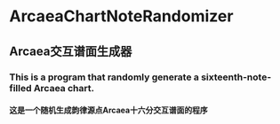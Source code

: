 # ArcaeaChartNoteRandomizer
## Arcaea交互谱面生成器

### This is a program that randomly generate a sixteenth-note-filled Arcaea chart. 
#### 这是一个随机生成韵律源点Arcaea十六分交互谱面的程序
